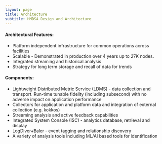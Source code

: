 ```yaml
---
layout: page
title: Architecture
subtitle: HMDSA Design and Architecture
---
```


#### Architectural Features: ####
* Platform independent infrastructure for common operations across facilities
* Scalable - Demonstrated in production over 4 years up to 27K nodes.
* Integrated streaming and historical analysis
* Strategy for long term storage and recall of data for trends

#### Components: ####
* Lightweight Distributed Metric Service (LDMS) - data collection and transport. Run-time tunable fidelity (including subsecond) with no adverse  impact on application performance
* Collectors for application and platform data and integration of external collection (e.g. kokkos)
* Streaming analysis and active feedback capabilities
* Integrated System Console (ISC) - analytics database, retrieval and display
* LogDiver+Baler - event tagging and relationship discovery
* A variety of analysis tools including ML/AI based tools for identification


